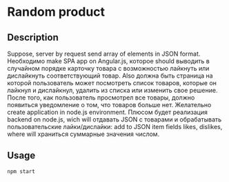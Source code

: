 # Random product
## Description
Suppose, server by request send array of elements in JSON format.
Необходимо make SPA app on Angular.js, которое should выводить в случайном порядке карточку товара с возможностью лайкнуть или дислайкнуть соответствующий товар. Also должна быть страница на которой пользователь может посмотреть список товаров, которые он лайкнул и дислайкнул, удалить из списка или изменить свое решение. После того, как пользователь просмотрел все товары, должно появиться уведомление о том, что товаров больше нет.
Желательно create application in node.js environment.
Плюсом будет реализация backend on node.js, wich will отдавать JSON с товарами и обрабатывать пользовательские лайки/дислайки: add to  JSON item fields likes, dislikes, where will храниться суммарные значения числом.
## Usage
```
npm start
```
